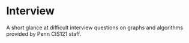 # Interview

A short glance at difficult interview questions on graphs and algorithms provided by Penn CIS121 staff.
